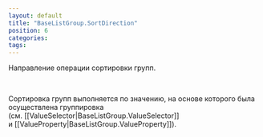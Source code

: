 ```yaml
---
layout: default
title: "BaseListGroup.SortDirection"
position: 6
categories: 
tags: 
---
```


Направление операции сортировки групп.

 

Сортировка групп выполняется по значению, на основе которого была осуществлена группировка (см. [[ValueSelector|BaseListGroup.ValueSelector]] и [[ValueProperty|BaseListGroup.ValueProperty]]).

 

 

